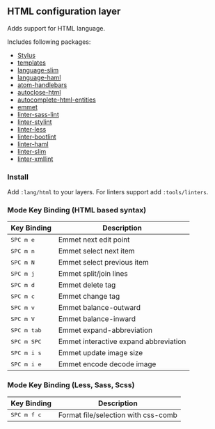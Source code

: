 ## HTML configuration layer

Adds support for HTML language.

Includes following packages:

- [Stylus](https://atom.io/packages/stylus)
- [templates](https://atom.io/packages/templates)
- [language-slim](https://atom.io/packages/language-slim)
- [language-haml](https://atom.io/packages/language-haml)
- [atom-handlebars](https://atom.io/packages/atom-handlebars)
- [autoclose-html](https://atom.io/packages/autoclose-html)
- [autocomplete-html-entities](https://atom.io/packages/autocomplete-html-entities)
- [emmet](https://atom.io/packages/emmet)
- [linter-sass-lint](https://atom.io/packages/linter-sass-lint)
- [linter-stylint](https://atom.io/packages/linter-stylint)
- [linter-less](https://atom.io/packages/linter-less)
- [linter-bootlint](https://atom.io/packages/linter-bootlint)
- [linter-haml](https://atom.io/packages/linter-haml)
- [linter-slim](https://atom.io/packages/linter-slim)
- [linter-xmllint](https://atom.io/packages/linter-xmllint)

### Install

Add `:lang/html` to your layers.
For linters support add `:tools/linters`.

### Mode Key Binding (HTML based syntax)

Key Binding            | Description
-----------------------|--------------------------------------
<kbd> SPC m e </kbd>   | Emmet next edit point
<kbd> SPC m n </kbd>   | Emmet select next item
<kbd> SPC m N </kbd>   | Emmet select previous item
<kbd> SPC m j </kbd>   | Emmet split/join lines
<kbd> SPC m d </kbd>   | Emmet delete tag
<kbd> SPC m c </kbd>   | Emmet change tag
<kbd> SPC m v </kbd>   | Emmet balance-outward
<kbd> SPC m V </kbd>   | Emmet balance-inward
<kbd> SPC m tab </kbd> | Emmet expand-abbreviation
<kbd> SPC m SPC </kbd> | Emmet interactive expand abbreviation
<kbd> SPC m i s </kbd> | Emmet update image size
<kbd> SPC m i e </kbd> | Emmet encode decode image


### Mode Key Binding (Less, Sass, Scss)

Key Binding            | Description
-----------------------|----------------------------------------
<kbd> SPC m f c </kbd>   | Format file/selection with css-comb
